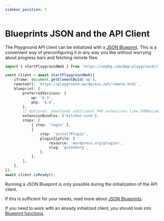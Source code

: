 ```yaml
---
sidebar_position: 3
---
```


# Blueprints JSON and the API Client

The Playground API client can be initialized with a [JSON Blueprint](../09-blueprints-api/01-index.md). This is a convenient way of preconfiguring it in any way you like without worrying about progress bars and fetching remote files:

```ts
import { startPlaygroundWeb } from 'https://unpkg.com/@wp-playground/client/index.js';

const client = await startPlaygroundWeb({
	iframe: document.getElementById('wp'),
	remoteUrl: `https://playground.wordpress.net/remote.html`,
	blueprint: {
		preferredVersions: {
			wp: '6.3',
			php: '8.0',
		},
		// Optional: downloads additional PHP extensions like DOMDocument, mbstring, etc.
		extensionBundles: ['kitchen-sink'],
		steps: [
			{ step: 'login' },
			{
				step: 'installPlugin',
				pluginZipFile: {
					resource: 'wordpress.org/plugins',
					slug: 'gutenberg',
				},
			},
		],
	},
});
await client.isReady();
```

Running a JSON Blueprint is only possible during the initialization of the API client.

If this is sufficient for your needs, read more about [JSON Blueprints](../09-blueprints-api/01-index.md).

If you need to work with an already initialized client, you should look into [Blueprint functions](./05-blueprint-functions-in-api-client.md).
